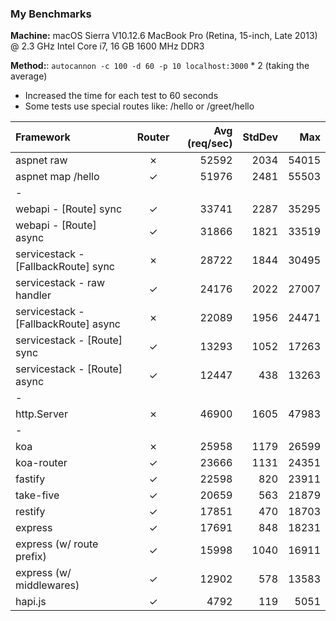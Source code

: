 
### My Benchmarks

__Machine:__ macOS Sierra V10.12.6 MacBook Pro (Retina, 15-inch, Late 2013) @ 2.3 GHz Intel Core i7, 16 GB 1600 MHz DDR3

__Method:__: `autocannon -c 100 -d 60 -p 10 localhost:3000` * 2 (taking the average)

- Increased the time for each test to 60 seconds
- Some tests use special routes like: /hello or /greet/hello

| Framework | Router | Avg (req/sec) | StdDev | Max | 
| :------ | :-----: | -----: | -----: | -----: | 
| aspnet raw | &#10007; | 52592 | 2034 | 54015 | 
| aspnet map /hello | &#10003; | 51976 | 2481 | 55503 | 
| - | | | | | 
| webapi - [Route] sync | &#10003; | 33741 | 2287 | 35295 | 
| webapi - [Route] async | &#10003; | 31866 | 1821 | 33519 | 
| servicestack - [FallbackRoute] sync | &#10007; | 28722 | 1844 | 30495 | 
| servicestack - raw handler | &#10003; | 24176 | 2022 | 27007 | 
| servicestack - [FallbackRoute] async | &#10007; | 22089 | 1956 | 24471 | 
| servicestack - [Route] sync | &#10003; | 13293 | 1052 | 17263 | 
| servicestack - [Route] async | &#10003; | 12447 | 438 | 13263 | 
| - | | | | | 
| http.Server | &#10007; | 46900 | 1605 | 47983 | 
| - | | | | | 
| koa | &#10007; | 25958 | 1179 | 26599 | 
| koa-router | &#10003; | 23666 | 1131 | 24351 | 
| fastify | &#10003; | 22598 | 820 | 23911 | 
| take-five | &#10003; | 20659 | 563 | 21879 | 
| restify | &#10003; | 17851 | 470 | 18703 | 
| express | &#10003; | 17691 | 848 | 18231 | 
| express (w/ route prefix) | &#10003; | 15998 | 1040 | 16911 | 
| express (w/ middlewares) | &#10003; | 12902 | 578 | 13583 | 
| hapi.js | &#10003; | 4792 | 119 | 5051 |  
